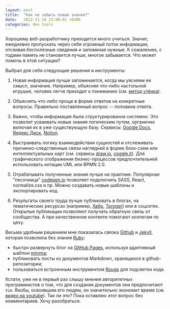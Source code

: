 ```yaml
---
layout: post
title:  "Как не забыть новые знания?"
date:   2022-11-10 23:00:01 +0300
categories: dev tools
---
```


Хорошему веб-разработчику приходится много учиться. Значит, ежедневно пропускать через себя огромный поток информации, отсеивая бесполезные сведения и запоминая нужные. К сожалению, с годами память не становится лучше, многое забывается. Что может помочь в этой ситуации?

Выбрал для себя следующие решения и инструменты:

1. Новая информация лучше запоминается, когда мы уясняем ее смысл, значение. Например, объясняя что-либо настольной игрушке, человек легче приходит к пониманию (см. [метод утёнка](https://ru.wikipedia.org/wiki/Метод_утёнка)).

2. Объяснять что-либо проще в форме ответов на конкретные вопросы. Правильно поставленный вопрос -- половина ответа. 

3. Важно, чтобы информация была структурированна системно. Это позволит усваивать новые знания логическим путем, органично включая их в уже существующую базу. Сервисы: [Google Docs](https://www.google.ru/intl/ru/docs/about/), [Яндекс Диск](https://disk.yandex.ru), [Notion](https://www.notion.so).

4. Выстраивать логику взаимодействия сущностей и отслеживать причинно-следственные связи наглядней в форме блок-схем или интеллектуальных карт (см. сервисы [draw.io](https://app.diagrams.net), [coggle.it](https://coggle.it)). Для графического отображения бизнес-процессов предпочтительней использовать нотации UML или BPMN 2.0.

5. Отрабатывать полученные знания лучше на практике. Популярная "песочница" [codepen.io](https://codepen.io) позволяет подключить SASS, React, normalize.css и пр. Можно создавать новые шаблоны и экспортировать код. 

6. Результаты своего труда лучше публиковать в блогах, на тематических ресурсах (например, [Хабр](https://habr.com/ru/all/), [Tproger](https://tproger.ru)) или в соцсетях. Открытые публикации позволяют получать обратную связь от сообщества. А при качественном контенте помогают коллегам по цеху.

Весьма удобным решением мне показалась связка [Github](https://docs.github.com/en/pages/setting-up-a-github-pages-site-with-jekyll/about-github-pages-and-jekyll) и [Jekyll](https://jekyllrb.com), которая позволила без знания [Ruby](https://www.ruby-lang.org/ru/):

- быстро развернуть блог на [GitHub Pages](https://docs.github.com/en/pages), используя адаптивный шаблон [minima](https://github.com/jekyll/minima);
- публиковать посты из документов Markdown, хранящихся в github-репозитории;
- пользоваться встроенным инструментом [Rouge](http://rouge.jneen.net/?error=500) для подсветки кода.

Кстати, уже не в первый раз слышу мнения авторитетных программистов о том, что для создания документов они предпочитают `Vim`. Якобы, освоившим его людям, он значительно экономит время (см. [видео на youtube](https://youtu.be/q4Ftg63diDs)). Так ли это? Пока оставляю этот вопрос без комментариев. Хочу разобраться.